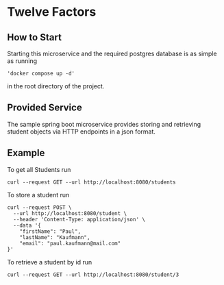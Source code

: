 # Twelve Factors

## How to Start

Starting this microservice and the required postgres database is as simple as running
```console
'docker compose up -d'
```
in the root directory of the project.
## Provided Service
The sample spring boot microservice provides storing and retrieving student objects via HTTP endpoints in a json format.

## Example
To get all Students run
```console
curl --request GET --url http://localhost:8080/students
```

To store a student run
```console
curl --request POST \
  --url http://localhost:8080/student \
  --header 'Content-Type: application/json' \
  --data '{
	"firstName": "Paul",
	"lastName": "Kaufmann",
	"email": "paul.kaufmann@mail.com"
}'
```

To retrieve a student by id run
```console
curl --request GET --url http://localhost:8080/student/3
```

